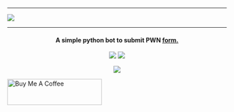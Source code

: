 <hr>
<img src="https://i.postimg.cc/43TF0kzQ/Untitled-3.png">
<hr>
<h4 align="center">A simple python bot to submit PWN <a href="https://msr.pwn.pl/floater/preview/28" target="_blank">form.</a></h4>
<p align="center">
  <a href="https://github.com/Czer0xx/PWNBot/releases"><img src="https://img.shields.io/github/downloads/Czer0xx/PWNBot/total"></a>
  <a href="https://buymeacoffee.com/Czer0x"><img src="https://img.shields.io/badge/$-donate-ff69b4.svg?maxAge=2592000&amp;style=flat"></a>
 </p>
 
<p align="center">
    <img src="https://i.postimg.cc/J07MfYkG/Film-bez-tytu-u-Wykonano-za-pomoc-Clipchamp.gif">
 
<a href="https://www.buymeacoffee.com/Czer0x" target="_blank"><img src="https://cdn.buymeacoffee.com/buttons/v2/default-yellow.png" alt="Buy Me A Coffee" style="height: 60px !important;width: 217px !important;" ></a>
